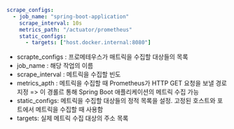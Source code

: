 ```yml
scrape_configs:
  - job_name: "spring-boot-application"
    scrape_interval: 10s
    metrics_path: "/actuator/prometheus"
    static_configs:
      - targets: ["host.docker.internal:8080"]
```

- scrapte_configs : 프로메테우스가 매트릭을 수집할 대상들의 목록
- job_name : 해당 작업의 이름
- scrape_interval : 메트릭을 수집할 빈도
- metrics_apth : 메트릭을 수집할 때 Prometheus가 HTTP GET 요청을 보낼 경로 지정 => 이 경롤르 통해 Spring Boot 애플리케이션의 메트릭 수집 가능
- static_configs: 메트릭을 수집할 대상들의 정적 목록을 설정. 고정된 호스트와 포트에서 메트릭을 수집할 때 사용함
- targets: 실제 메트릭 수집 대상의 주소 목록
